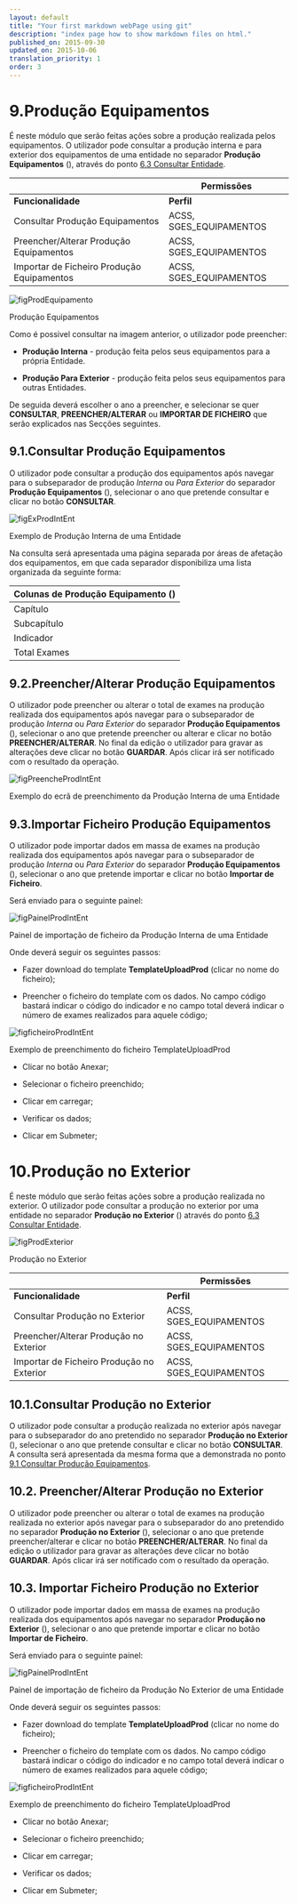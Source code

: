 ```yaml
---
layout: default
title: "Your first markdown webPage using git"
description: "index page how to show markdown files on html."
published_on: 2015-09-30
updated_on: 2015-10-06
translation_priority: 1
order: 3
---
```


# 9.Produção Equipamentos

É neste módulo que serão feitas ações sobre a produção realizada pelos equipamentos.
O utilizador pode consultar a produção interna e para exterior dos equipamentos de uma entidade no separador **Produção Equipamentos** ([](#figProdEquipamento)), através do ponto [6.3 Consultar Entidade](#consultar-entidade).

|  | Permissões               | 
|----|--------------------------------------------|
|**Funcionalidade** |**Perfil**|
| Consultar Produção Equipamentos | ACSS, SGES_EQUIPAMENTOS|
| Preencher/Alterar Produção Equipamentos | ACSS, SGES_EQUIPAMENTOS |
| Importar de Ficheiro Produção Equipamentos| ACSS, SGES_EQUIPAMENTOS |

<p id="consultaProdEquipamento"></p>

![figProdEquipamento](img/pages/9_0_1.jpg)

<p class="caption" id="figProdEquipamento">Produção Equipamentos</p>

Como é possivel consultar na imagem anterior, o utilizador pode preencher:

 - **Produção Interna** - produção feita pelos seus equipamentos para a própria Entidade.
 
 - **Produção Para Exterior** - produção feita pelos seus equipamentos para outras Entidades. 
 
 De seguida deverá escolher o ano a preencher, e selecionar se quer **CONSULTAR**, **PREENCHER/ALTERAR** ou **IMPORTAR DE FICHEIRO** que serão explicados nas Secções seguintes.

## 9.1.Consultar Produção Equipamentos

O utilizador pode consultar a produção dos equipamentos após navegar para o subseparador de produção *Interna* ou *Para Exterior* do separador **Produção Equipamentos** ([](#figProdEquipamento)), selecionar o ano que pretende consultar e clicar no botão **CONSULTAR**.

![figExProdIntEnt](img/pages/9_1_1.jpg)

<p class="caption" id="figExProdIntEnt"> Exemplo de Produção Interna de uma Entidade</p>

Na consulta será apresentada uma página separada por áreas de afetação dos equipamentos, em que cada separador disponibiliza uma lista organizada da seguinte forma:

| Colunas de Produção Equipamento ([](#figExProdIntEnt))  | 
|------------------------------------------------------|
| Capítulo                                             |
| Subcapítulo                                          |
| Indicador                                            |
| Total Exames                                         |

<p id="alteraProdEquipamento"></p>

## 9.2.Preencher/Alterar Produção Equipamentos

O utilizador pode preencher ou alterar o total de exames na produção realizada dos equipamentos após navegar para o subseparador de produção *Interna* ou *Para Exterior* do separador **Produção Equipamentos** ([](#figProdEquipamento)), selecionar o ano que pretende preencher ou alterar e clicar no botão **PREENCHER/ALTERAR**.
No final da edição o utilizador para gravar as alterações deve clicar no botão **GUARDAR**. Após clicar irá ser notificado com o resultado da operação.

![figPreencheProdIntEnt](img/pages/9_2_1.jpg)

<p class="caption" id="figPreencheProdIntEnt"> Exemplo do ecrã de preenchimento da Produção Interna de uma Entidade</p>

## 9.3.Importar Ficheiro Produção Equipamentos

O utilizador pode importar dados em massa de exames na produção realizada dos equipamentos após navegar para o subseparador de produção *Interna* ou *Para Exterior* do separador **Produção Equipamentos** ([](#figProdEquipamento)), selecionar o ano que pretende importar e clicar no botão **Importar de Ficheiro**.

Será enviado para o seguinte painel:

![figPainelProdIntEnt](img/pages/9_3_1.jpg)

<p class="caption" id="figPainelProdIntEnt"> Painel de importação de ficheiro da Produção Interna de uma Entidade</p>

Onde deverá seguir os seguintes passos:

   - Fazer download do template **TemplateUploadProd** (clicar no nome do ficheiro);

   - Preencher o ficheiro do template com os dados. No campo código bastará indicar o código do indicador e no campo total deverá indicar o número de exames realizados para aquele código;
   
   ![figficheiroProdIntEnt](img/pages/9_3_2.jpg)

<p class="caption" id="figficheiroProdIntEnt"> Exemplo de preenchimento do ficheiro TemplateUploadProd</p>

   - Clicar no botão Anexar;

   - Selecionar o ficheiro preenchido;

   - Clicar em carregar;

   - Verificar os dados;

   - Clicar em Submeter; 

# 10.Produção no Exterior

É neste módulo que serão feitas ações sobre a produção realizada no exterior.
O utilizador pode consultar a produção no exterior por uma entidade no separador **Produção no Exterior** ([](#figProdExterior)) através do ponto [6.3 Consultar Entidade](#consultar-entidade).

![figProdExterior](img/pages/10_0_1.jpg)

<p class="caption" id="figProdExterior"> Produção no Exterior</p>

<p id="consultarProducaoRealizadaExterior"></p>

|  | Permissões               | 
|----|--------------------------------------------|
|**Funcionalidade** |**Perfil**|
| Consultar Produção no Exterior | ACSS, SGES_EQUIPAMENTOS|
| Preencher/Alterar Produção no Exterior | ACSS, SGES_EQUIPAMENTOS |
| Importar de Ficheiro Produção no Exterior| ACSS, SGES_EQUIPAMENTOS |

## 10.1.Consultar Produção no Exterior

O utilizador pode consultar a produção realizada no exterior após navegar para o subseparador do ano pretendido no separador **Produção no Exterior** ([](#figProdExterior)), selecionar o ano que pretende consultar e clicar no botão **CONSULTAR**.
A consulta será apresentada da mesma forma que a demonstrada no ponto [9.1 Consultar Produção Equipamentos](#consultar-producao-equipamentos).

<p id="alterarProducaoRealizadaExterior"></p>

## 10.2. Preencher/Alterar Produção no Exterior

O utilizador pode preencher ou alterar o total de exames na produção realizada no exterior após navegar para o subseparador do ano pretendido no separador **Produção no Exterior** ([](#figProdExterior)), selecionar o ano que pretende preencher/alterar e clicar no botão **PREENCHER/ALTERAR**.
No final da edição o utilizador para gravar as alterações deve clicar no botão **GUARDAR**. Após clicar irá ser notificado com o resultado da operação.

## 10.3. Importar Ficheiro Produção no Exterior 

O utilizador pode importar dados em massa de exames na produção realizada dos equipamentos após navegar no separador **Produção no Exterior** ([](#figProdExterior)), selecionar o ano que pretende importar e clicar no botão **Importar de Ficheiro**.

Será enviado para o seguinte painel:

![figPainelProdIntEnt](img/pages/9_3_1.jpg)

<p class="caption" id="figPainelProdIntEnt"> Painel de importação de ficheiro da Produção No Exterior de uma Entidade</p>

Onde deverá seguir os seguintes passos:

   - Fazer download do template **TemplateUploadProd** (clicar no nome do ficheiro);

   - Preencher o ficheiro do template com os dados. No campo código bastará indicar o código do indicador e no campo total deverá indicar o número de exames realizados para aquele código;
   
   ![figficheiroProdIntEnt](img/pages/9_3_2.jpg)

<p class="caption" id="figficheiroProdIntEnt"> Exemplo de preenchimento do ficheiro TemplateUploadProd</p>

   - Clicar no botão Anexar;

   - Selecionar o ficheiro preenchido;

   - Clicar em carregar;

   - Verificar os dados;

   - Clicar em Submeter; 